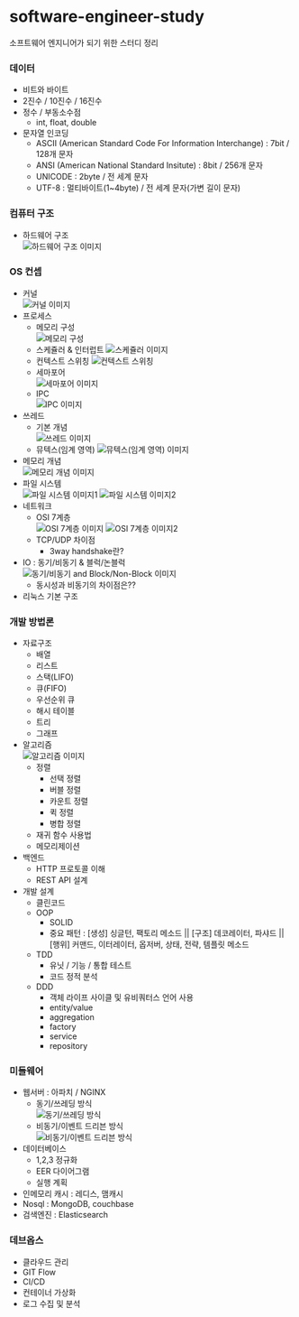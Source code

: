 # software-engineer-study
소프트웨어 엔지니어가 되기 위한 스터디 정리 

### 데이터
* 비트와 바이트
* 2진수 / 10진수 / 16진수
* 정수 / 부동소수점
  - int, float, double
* 문자열 인코딩
  - ASCII (American Standard Code For Information Interchange) : 7bit / 128개 문자
  - ANSI (American National Standard Insitute) : 8bit / 256개 문자
  - UNICODE : 2byte / 전 세계 문자
  - UTF-8 : 멀티바이트(1~4byte) / 전 세계 문자(가변 길이 문자)
  
### 컴퓨터 구조
* 하드웨어 구조    
![하드웨어 구조 이미지](https://t1.daumcdn.net/cfile/tistory/1847673B4DC0E57C18)   
   
### OS 컨셉
* 커널   
![커널 이미지](https://t1.daumcdn.net/cfile/tistory/22642A4D56C3D67811)
* 프로세스
  - 메모리 구성   
  ![메모리 구성](https://lh3.googleusercontent.com/proxy/mZH4wYKAGIrU6lkSXkRTtlFNcXN12OJx_NPscVQhiOIZbdWSGYyPtx-qWBrynhtCbZMpeQLuwE7AhbvMDEVQ4N0GQZcbOrox21nvjkJnk288KmMyDQZNqSb1y1ktD97Ou1DNa3FU6UVjjSpJHYfJkBwC-S3LANUlX-1k8Gq3EZiY7dX1UjPi2GWMU_k9rKKTX8h-7i4wHQynUZ9sVGmF-fZCkNNzm1khiE-KL0iu8zDerq9WdrH0IvYQ-IXXPrQeAkgzQ7nng_RDo2GimSXLeDPkl6FmLd1RVYeq5xWoMJ4)
  - 스케쥴러 & 인터럽트
  ![스케쥴러 이미지](https://wkdtjsgur100.github.io/images/posts/process-status.png)
  - 컨텍스트 스위칭
  ![컨텍스트 스위칭](https://t1.daumcdn.net/cfile/tistory/263A504B560486D324)
  - 세마포어   
  ![세마포어 이미지](https://t1.daumcdn.net/cfile/tistory/231BDE45594D0B552E)
  - IPC   
  ![IPC 이미지](https://t1.daumcdn.net/cfile/tistory/99B096385C4C756932)
* 쓰레드
  - 기본 개념   
  ![쓰레드 이미지](https://t1.daumcdn.net/cfile/tistory/99195A495BA7B8EE08)
  - 뮤텍스(임계 영역)
  ![뮤텍스(임계 영역) 이미지](https://prepinsta.com/wp-content/uploads/2019/01/Mutex-Vs-Semaphore-1-1024x429.png)
* 메모리 개념   
![메모리 개념 이미지](https://lh3.googleusercontent.com/proxy/5swmt6p4H3WsMmUQ8jkjIbIYumGRMzIyblfqU61SWaKpuaXEl4jQh_gGCr1Zvfuuys2LVKU_jH6k9hSh3V0wHorsls77AulLDvHf-yr1CaLE3abLQsVemmv5OLdzCDe7POrOhwKPP4ruBBqdFHkWMAirpv2z3lNNLSY)
* 파일 시스템   
![파일 시스템 이미지1](https://lh3.googleusercontent.com/proxy/mXNhkIJe_NInWvXb46LfLAF85_SaykmtaqyteQPTf8mVk7l_Vkfbjcg4_HFM45nEFCXF5BcXQjiJBr487FTYXnxWTYO37-IVsbJCz0llgKTEWTxUigphZ-3OXSY0rxl-IbkH7zrVfv6LrTPAG-d6TMPVaFVX9rhe0UrnGOMRDpV7)
![파일 시스템 이미지2](https://kouzie.github.io/assets/OS/OS_12_8.png)
* 네트워크
  - OSI 7계층   
  ![OSI 7계층 이미지](https://img1.daumcdn.net/thumb/R720x0.q80/?scode=mtistory2&fname=http%3A%2F%2Fcfile21.uf.tistory.com%2Fimage%2F995EFF355B741790359A2E)
  ![OSI 7계층 이미지2](https://lh3.googleusercontent.com/proxy/QuhSiqJOLD7VaN2dsBrH36RGSmFPBW8ptoenkyQ_VPrkd-7hGudoN7P2y5iNAKo82XS5AgV4jYETN6FF-jQLgRE8Io7LyXvjZh3sFa5hODnXDbmY9zmx5U-sp9cTBLz-Le4uqKfj_qCKheC91X8Cm4mOTn39y44)
  - TCP/UDP 차이점
    + 3way handshake란?
* IO : 동기/비동기 & 블럭/논블럭   
![동기/비동기 and Block/Non-Block 이미지](https://i.imgur.com/oPYfrZl.png)
  - 동시성과 비동기의 차이점은??
* 리눅스 기본 구조   


### 개발 방법론
* 자료구조
  - 배열
  - 리스트
  - 스택(LIFO)
  - 큐(FIFO)
  - 우선순위 큐
  - 해시 테이블
  - 트리
  - 그래프
* 알고리즘   
  ![알고리즘 이미지](https://i.imgur.com/EPdDmwQ.jpg)
  - 정렬
    + 선택 정렬
    + 버블 정렬
    + 카운트 정렬
    + 퀵 정렬
    + 병합 정렬
  - 재귀 함수 사용법
  - 메모리제이션
* 백엔드
  - HTTP 프로토콜 이해
  - REST API 설계
* 개발 설계
  - 클린코드
  - OOP
    + SOLID
    + 중요 패턴 : [생성] 싱글턴, 팩토리 메소드 || [구조] 데코레이터, 파샤드 || [행위] 커맨드, 이터레이터, 옵저버, 상태, 전략, 템플릿 메소드
  - TDD
    + 유닛 / 기능 / 통합 테스트
    + 코드 정적 분석
  - DDD
    + 객체 라이프 사이클 및 유비쿼터스 언어 사용
    + entity/value
    + aggregation
    + factory
    + service
    + repository
 
### 미들웨어
* 웹서버 : 아파치 / NGINX
  - 동기/쓰레딩 방식   
  ![동기/쓰레딩 방식](https://mblogthumb-phinf.pstatic.net/MjAxNzAzMjZfMTI2/MDAxNDkwNDk1NjMxNzU4.wrfzv-j7_pzF4GorDTt52dZPzLcUPwnu6JJkgvD53r0g.2xqzw_4Z557pZPaKMbg5pCF3CfvyQtpBqnZrA1p9qjYg.GIF.jhc9639/mighttpd_e01.gif.gif?type=w800)
  - 비동기/이벤트 드리븐 방식   
  ![비동기/이벤트 드리븐 방식](https://mblogthumb-phinf.pstatic.net/MjAxNzAzMjZfMTM3/MDAxNDkwNDk1NjMxNzgy.OHZ33nerX_6Hc92Mg_xjr51acwwi1P_mq3SIl7Cuhisg.niRsQQVM5CwGpXKcdOxl3bkNsmfBkqGV1ajcBpV6CvQg.GIF.jhc9639/mighttpd_e02.gif.gif?type=w800)
* 데이터베이스
  - 1,2,3 정규화  
  - EER 다이어그램
  - 실행 계획
* 인메모리 캐시 : 레디스, 맴캐시
* Nosql : MongoDB, couchbase
* 검색엔진 : Elasticsearch

### 데브옵스
* 클라우드 관리
* GIT Flow
* CI/CD
* 컨테이너 가상화
* 로그 수집 및 분석

